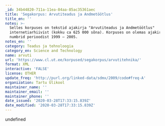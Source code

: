 ```yaml
---
_id: 34b44820-711a-11ea-84aa-85ac35361aec
title: 'Segakorpus: Arvutiteadus ja Andmetöötlus'
title_en: ''
notes: >-
  Selles korpuses on tekstid ajakirja "Arvutiteadus ja Andmetöötlus"
  internetiarhiivist (kokku ca 625 000 sõna). Korpuses on olemas ajakirja
  numbrid perioodist 1999 – 2005.
notes_en: ''
category: Teadus ja tehnoloogia
category_en: Science and Technology
name: arvuti
url: 'https://www.cl.ut.ee/korpused/segakorpus/arvutitehnika/'
format: XML
interactive: 'FALSE'
license: OTHER
update_freq: 'http://purl.org/linked-data/sdmx/2009/code#freq-A'
organization: Tartu Ülikool
maintainer_name: ''
maintainer_email: ''
maintainer_phone: ''
date_issued: '2020-03-28T17:33:15.839Z'
date_modified: '2020-03-28T17:33:15.839Z'
---
```

undefined

